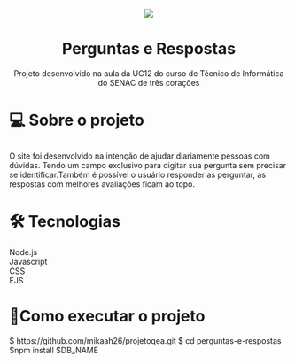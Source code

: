 <p align="center">
<img src="https://i.ibb.co/SsDPcS7/Logomarca-feminina-gr-fica-ilustra-o-de-comunica-o.png">
</p>
<h1 align="center">Perguntas e Respostas</h1>
<p align="center">Projeto desenvolvido na aula da UC12 do curso de Técnico de Informática do SENAC de três corações</p>
<h1><p align="label">💻 Sobre o projeto</p></h1>
<p> O site foi desenvolvido na intenção de ajudar diariamente pessoas com dúvidas. Tendo um campo exclusivo para digitar sua pergunta sem precisar se identificar.Também é possível o usuário responder as perguntar, as respostas com melhores avaliações ficam ao topo.</p>
<h1>🛠 Tecnologias</h1>
Node.js<br>
Javascript<br>
CSS<br>
EJS<br>

<h1>🚀Como executar o projeto</h1> 
$ https://github.com/mikaah26/projetoqea.git
$ cd perguntas-e-respostas
$npm install 
$DB_NAME
